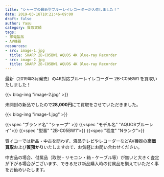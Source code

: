 ```yaml
---
title: "シャープの最新型ブルーレイレコーダーが入荷しました！"
date: 2019-03-18T10:21:46+09:00
draft: false
author: Yasu
category: 買取実績
tags:
- 家電製品
- AV機器
resources:
- src: image-1.jpg
  title: SHARP 2B-C05BW1 AQUOS 4K Blue-ray Recorder
- src: image-2.jpg
  title: SHARP 2B-C05BW1 AQUOS 4K Blue-ray Recorder
---
```

最新（2019年3月発売）の4K対応ブルーレイレコーダー 2B-C05BW1 を買取いたしました！

{{< blog-img "image-2.jpg" >}}

未開封の新品でしたので**28,000円**にて買取をさせていただきました。

{{< blog-img "image-1.jpg" >}}

{{<spec "ブランド名" "シャープ" >}}
{{<spec "モデル名" "AQUOSブルーレイ">}}
{{<spec "型番" "2B-C05BW1">}}
{{<spec "程度" "Nランク">}}

質イコーでは新品・中古を問わず、液晶テレビやレコーダーなどAV機器の**高価買取**および**質預かり**いたしますので、お気軽にお問い合わせください。

中古品の場合、付属品（取説・リモコン・箱・ケーブル等）が無いと大きく査定が下がる場合がございます、できるだけ新品購入時の付属品を揃えていただく事をお勧めいたします。
